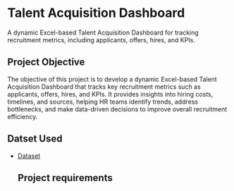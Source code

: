 # Talent Acquisition Dashboard
A dynamic Excel-based Talent Acquisition Dashboard for tracking recruitment metrics, including applicants, offers, hires, and KPIs.
## Project Objective
The objective of this project is to develop a dynamic Excel-based Talent Acquisition Dashboard that tracks key recruitment metrics such as applicants, offers, hires, and KPIs. It provides insights into hiring costs, timelines, and sources, helping HR teams identify trends, address bottlenecks, and make data-driven decisions to improve overall recruitment efficiency.
## Datset Used
- [Dataset](https://github.com/redwan011235/Excel-Project/blob/main/Dataset.xlsx)
  ## Project requirements
